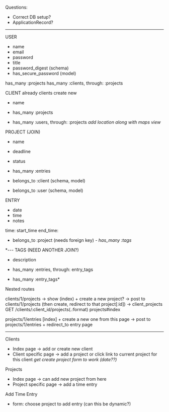 Questions:
- Correct DB setup?
- ApplicationRecord?

------------

USER
- name
- email
- password
- title
- password_digest (schema)
- has_secure_password (model)

has_many :projects
has_many :clients, through: :projects


CLIENT
already clients
create new

- name

- has_many :projects
- has_many :users, through: :projects
*add location along with maps view*

PROJECT (JOIN)
- name
- deadline
- status

- has_many :entries
- belongs_to :client (schema, model)
- belongs_to :user (schema, model)


ENTRY
- date
- time
- notes

time: start_time
end_time:

- belongs_to :project (needs foreign key)
*- has_many :tags*



*---
TAGS (NEED ANOTHER JOIN?)
- description

- has_many :entries, through: entry_tags
- has_many :entry_tags*


Nested routes

clients/1/projects -> show (index) + create a new project?
-> post to clients/1/projects (then create, redirect to that project[:id])
-> client_projects GET    /clients/:client_id/projects(.:format)      projects#index

projects/1/entries [index] + create a new one from this page
-> post to projects/1/entries + redirect_to entry page


--------------

Clients
- Index page -> add or create new client
- Client specific page
  -> add a project or click link to current project for this client
  *get create project form to work (date??)*

Projects
- Index page -> can add new project from here
- Project specific page
  -> add a time entry

Add Time Entry
- form: choose project to add entry (can this be dynamic?)
